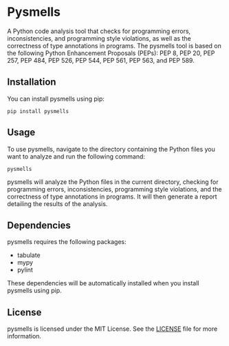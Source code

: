 # Pysmells

A Python code analysis tool that checks for programming errors, inconsistencies, and programming style violations, as well as the correctness of type annotations in programs. The pysmells tool is based on the following Python Enhancement Proposals (PEPs): PEP 8, PEP 20, PEP 257, PEP 484, PEP 526, PEP 544, PEP 561, PEP 563, and PEP 589.

## Installation

You can install pysmells using pip:

`pip install pysmells`

## Usage

To use pysmells, navigate to the directory containing the Python files you want to analyze and run the following command:

`pysmells`


pysmells will analyze the Python files in the current directory, checking for programming errors, inconsistencies, programming style violations, and the correctness of type annotations in programs. It will then generate a report detailing the results of the analysis.

## Dependencies

pysmells requires the following packages:

- tabulate
- mypy
- pylint

These dependencies will be automatically installed when you install pysmells using pip.

## License

pysmells is licensed under the MIT License. See the [LICENSE](LICENSE) file for more information.
